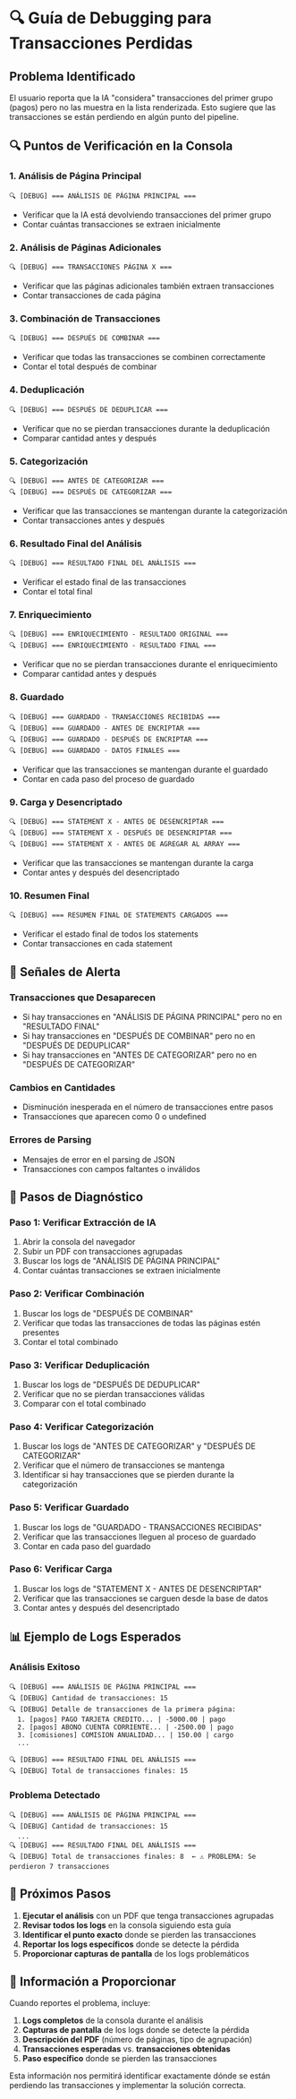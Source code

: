 # 🔍 Guía de Debugging para Transacciones Perdidas

## Problema Identificado
El usuario reporta que la IA "considera" transacciones del primer grupo (pagos) pero no las muestra en la lista renderizada. Esto sugiere que las transacciones se están perdiendo en algún punto del pipeline.

## 🔍 Puntos de Verificación en la Consola

### 1. **Análisis de Página Principal**
```
🔍 [DEBUG] === ANÁLISIS DE PÁGINA PRINCIPAL ===
```
- Verificar que la IA está devolviendo transacciones del primer grupo
- Contar cuántas transacciones se extraen inicialmente

### 2. **Análisis de Páginas Adicionales**
```
🔍 [DEBUG] === TRANSACCIONES PÁGINA X ===
```
- Verificar que las páginas adicionales también extraen transacciones
- Contar transacciones de cada página

### 3. **Combinación de Transacciones**
```
🔍 [DEBUG] === DESPUÉS DE COMBINAR ===
```
- Verificar que todas las transacciones se combinen correctamente
- Contar el total después de combinar

### 4. **Deduplicación**
```
🔍 [DEBUG] === DESPUÉS DE DEDUPLICAR ===
```
- Verificar que no se pierdan transacciones durante la deduplicación
- Comparar cantidad antes y después

### 5. **Categorización**
```
🔍 [DEBUG] === ANTES DE CATEGORIZAR ===
🔍 [DEBUG] === DESPUÉS DE CATEGORIZAR ===
```
- Verificar que las transacciones se mantengan durante la categorización
- Contar transacciones antes y después

### 6. **Resultado Final del Análisis**
```
🔍 [DEBUG] === RESULTADO FINAL DEL ANÁLISIS ===
```
- Verificar el estado final de las transacciones
- Contar el total final

### 7. **Enriquecimiento**
```
🔍 [DEBUG] === ENRIQUECIMIENTO - RESULTADO ORIGINAL ===
🔍 [DEBUG] === ENRIQUECIMIENTO - RESULTADO FINAL ===
```
- Verificar que no se pierdan transacciones durante el enriquecimiento
- Comparar cantidad antes y después

### 8. **Guardado**
```
🔍 [DEBUG] === GUARDADO - TRANSACCIONES RECIBIDAS ===
🔍 [DEBUG] === GUARDADO - ANTES DE ENCRIPTAR ===
🔍 [DEBUG] === GUARDADO - DESPUÉS DE ENCRIPTAR ===
🔍 [DEBUG] === GUARDADO - DATOS FINALES ===
```
- Verificar que las transacciones se mantengan durante el guardado
- Contar en cada paso del proceso de guardado

### 9. **Carga y Desencriptado**
```
🔍 [DEBUG] === STATEMENT X - ANTES DE DESENCRIPTAR ===
🔍 [DEBUG] === STATEMENT X - DESPUÉS DE DESENCRIPTAR ===
🔍 [DEBUG] === STATEMENT X - ANTES DE AGREGAR AL ARRAY ===
```
- Verificar que las transacciones se mantengan durante la carga
- Contar antes y después del desencriptado

### 10. **Resumen Final**
```
🔍 [DEBUG] === RESUMEN FINAL DE STATEMENTS CARGADOS ===
```
- Verificar el estado final de todos los statements
- Contar transacciones en cada statement

## 🚨 Señales de Alerta

### **Transacciones que Desaparecen**
- Si hay transacciones en "ANÁLISIS DE PÁGINA PRINCIPAL" pero no en "RESULTADO FINAL"
- Si hay transacciones en "DESPUÉS DE COMBINAR" pero no en "DESPUÉS DE DEDUPLICAR"
- Si hay transacciones en "ANTES DE CATEGORIZAR" pero no en "DESPUÉS DE CATEGORIZAR"

### **Cambios en Cantidades**
- Disminución inesperada en el número de transacciones entre pasos
- Transacciones que aparecen como 0 o undefined

### **Errores de Parsing**
- Mensajes de error en el parsing de JSON
- Transacciones con campos faltantes o inválidos

## 🔧 Pasos de Diagnóstico

### **Paso 1: Verificar Extracción de IA**
1. Abrir la consola del navegador
2. Subir un PDF con transacciones agrupadas
3. Buscar los logs de "ANÁLISIS DE PÁGINA PRINCIPAL"
4. Contar cuántas transacciones se extraen inicialmente

### **Paso 2: Verificar Combinación**
1. Buscar los logs de "DESPUÉS DE COMBINAR"
2. Verificar que todas las transacciones de todas las páginas estén presentes
3. Contar el total combinado

### **Paso 3: Verificar Deduplicación**
1. Buscar los logs de "DESPUÉS DE DEDUPLICAR"
2. Verificar que no se pierdan transacciones válidas
3. Comparar con el total combinado

### **Paso 4: Verificar Categorización**
1. Buscar los logs de "ANTES DE CATEGORIZAR" y "DESPUÉS DE CATEGORIZAR"
2. Verificar que el número de transacciones se mantenga
3. Identificar si hay transacciones que se pierden durante la categorización

### **Paso 5: Verificar Guardado**
1. Buscar los logs de "GUARDADO - TRANSACCIONES RECIBIDAS"
2. Verificar que las transacciones lleguen al proceso de guardado
3. Contar en cada paso del guardado

### **Paso 6: Verificar Carga**
1. Buscar los logs de "STATEMENT X - ANTES DE DESENCRIPTAR"
2. Verificar que las transacciones se carguen desde la base de datos
3. Contar antes y después del desencriptado

## 📊 Ejemplo de Logs Esperados

### **Análisis Exitoso**
```
🔍 [DEBUG] === ANÁLISIS DE PÁGINA PRINCIPAL ===
🔍 [DEBUG] Cantidad de transacciones: 15
🔍 [DEBUG] Detalle de transacciones de la primera página:
  1. [pagos] PAGO TARJETA CREDITO... | -5000.00 | pago
  2. [pagos] ABONO CUENTA CORRIENTE... | -2500.00 | pago
  3. [comisiones] COMISION ANUALIDAD... | 150.00 | cargo
  ...

🔍 [DEBUG] === RESULTADO FINAL DEL ANÁLISIS ===
🔍 [DEBUG] Total de transacciones finales: 15
```

### **Problema Detectado**
```
🔍 [DEBUG] === ANÁLISIS DE PÁGINA PRINCIPAL ===
🔍 [DEBUG] Cantidad de transacciones: 15
  ...
🔍 [DEBUG] === RESULTADO FINAL DEL ANÁLISIS ===
🔍 [DEBUG] Total de transacciones finales: 8  ← ⚠️ PROBLEMA: Se perdieron 7 transacciones
```

## 🎯 Próximos Pasos

1. **Ejecutar el análisis** con un PDF que tenga transacciones agrupadas
2. **Revisar todos los logs** en la consola siguiendo esta guía
3. **Identificar el punto exacto** donde se pierden las transacciones
4. **Reportar los logs específicos** donde se detecte la pérdida
5. **Proporcionar capturas de pantalla** de los logs problemáticos

## 📝 Información a Proporcionar

Cuando reportes el problema, incluye:

1. **Logs completos** de la consola durante el análisis
2. **Capturas de pantalla** de los logs donde se detecte la pérdida
3. **Descripción del PDF** (número de páginas, tipo de agrupación)
4. **Transacciones esperadas** vs. **transacciones obtenidas**
5. **Paso específico** donde se pierden las transacciones

Esta información nos permitirá identificar exactamente dónde se están perdiendo las transacciones y implementar la solución correcta.
